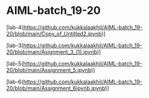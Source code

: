 # AIML-batch_19-20
[lab-4(https://github.com/kukkalaakhil/AIML-batch_19-20/blob/main/Copy_of_Untitled2.ipynb)]

[lab-3(https://github.com/kukkalaakhil/AIML-batch_19-20/blob/main/Asignment_3_(1).ipynb)]

[lab-5(https://github.com/kukkalaakhil/AIML-batch_19-20/blob/main/Assignment_5.ipynb)]

[lab-6(https://github.com/kukkalaakhil/AIML-batch_19-20/blob/main/Assignment_6ipynb.ipynb)]
